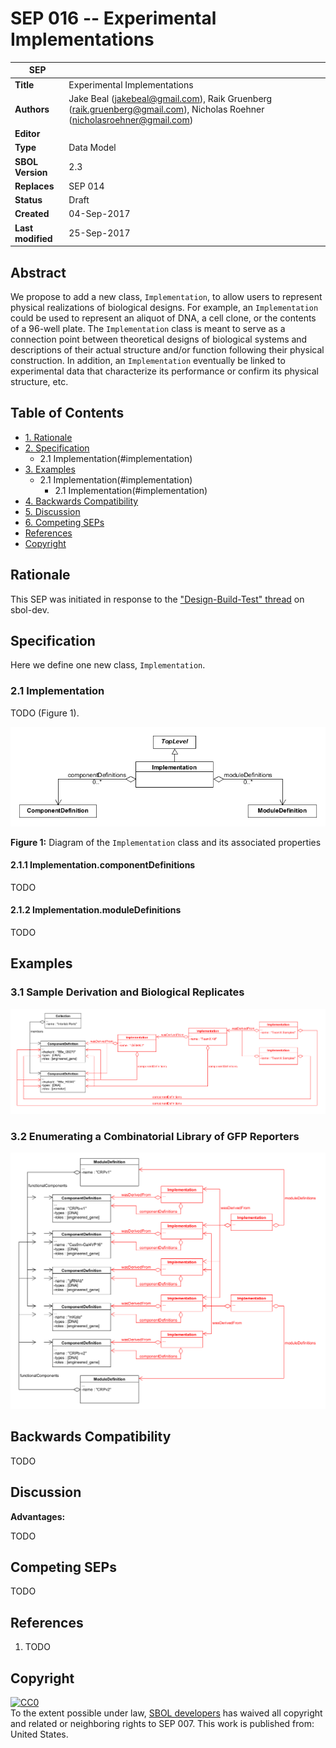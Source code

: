 SEP 016 -- Experimental Implementations
======================================================


SEP                   | <leave empty>
----------------------|--------------
**Title**             | Experimental Implementations
**Authors**           | Jake Beal (jakebeal@gmail.com), Raik Gruenberg (raik.gruenberg@gmail.com), Nicholas Roehner (nicholasroehner@gmail.com)
**Editor**            | 
**Type**              | Data Model
**SBOL Version**      | 2.3
**Replaces**          | SEP 014
**Status**            | Draft
**Created**           | 04-Sep-2017
**Last modified**     | 25-Sep-2017

Abstract
-----------

We propose to add a new class, `Implementation`, to allow users to represent physical realizations of biological designs. For example, an `Implementation` could be used to
represent an aliquot of DNA, a cell clone, or the contents of a 96-well plate. The `Implementation` class is meant to serve as a connection point between theoretical designs of biological systems and descriptions of their actual structure and/or function following their physical construction. In addition, an `Implementation` eventually be linked to experimental data that characterize its performance or confirm its physical structure, etc.

Table of Contents
---------------------

* [1. Rationale](#rationale)
* [2. Specification](#specification)
  * 2.1 Implementation(#implementation)
* [3. Examples](#example)
  * 2.1 Implementation(#implementation)
    * 2.1 Implementation(#implementation)
* [4. Backwards Compatibility](#compatibility)
* [5. Discussion](#discussion)
* [6. Competing SEPs](#competing_seps)
* [References](#references)
* [Copyright](#copyright)

Rationale <a name="rationale"></a>
----------------

This SEP was initiated in response to the ["Design-Build-Test" thread] on sbol-dev.

Specification <a name="specification"></a>
----------------------------------------------

Here we define one new class, `Implementation`.

### 2.1 Implementation <a name="implementation"></a>

TODO (Figure 1).

![Implementation class UML diagram](images/sep_016_implementation.png "Implementation class UML diagram")

**Figure 1:** Diagram of the `Implementation` class and its associated properties

#### 2.1.1 Implementation.componentDefinitions

TODO

#### 2.1.2 Implementation.moduleDefinitions

TODO
  
Examples <a name='example'></a>
-------------------------------

### 3.1 Sample Derivation and Biological Replicates

![Object UML diagram for iGEM interlab case study](images/sep_016_example_interlab.png "Object UML diagram for iGEM interlab case study")

### 3.2 Enumerating a Combinatorial Library of GFP Reporters

![Object UML diagram for CRISPR repression case study](images/sep_016_example_crispr.png "Object UML diagram for CRISPR repression case study")

Backwards Compatibility <a name='compatibility'></a>
-----------------

TODO

Discussion <a name='discussion'></a>
-----------------

**Advantages:**

TODO

Competing SEPs <a name='competing_seps'></a>
-----------------

TODO

References <a name='references'></a>
----------------

1. TODO

["Design-Build-Test" thread]: https://groups.google.com/forum/#!topic/sbol-dev/AnpwJP2_f5A

Copyright <a name='copyright'></a>
-------------
<p xmlns:dct="http://purl.org/dc/terms/" xmlns:vcard="http://www.w3.org/2001/vcard-rdf/3.0#">
  <a rel="license"
     href="http://creativecommons.org/publicdomain/zero/1.0/">
    <img src="http://i.creativecommons.org/p/zero/1.0/88x31.png" style="border-style: none;" alt="CC0" />
  </a>
  <br />
  To the extent possible under law,
  <a rel="dct:publisher"
     href="sbolstandard.org">
    <span property="dct:title">SBOL developers</span></a>
  has waived all copyright and related or neighboring rights to
  <span property="dct:title">SEP 007</span>.
This work is published from:
<span property="vcard:Country" datatype="dct:ISO3166"
      content="US" about="sbolstandard.org">
  United States</span>.
</p>
